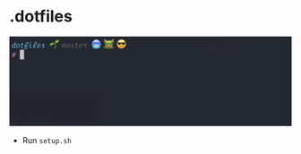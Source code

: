 # .dotfiles

![represent](https://raw.githubusercontent.com/alexrqs/dotfiles/master/screenshot.png)

- Run `setup.sh`
